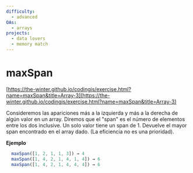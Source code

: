 ```yaml
---
difficulty:
  - advanced
OAs:
  - arrays
projects:
  - data lovers
  - memory match
---
```


# maxSpan

[https://the-winter.github.io/codingjs/exercise.html?name=maxSpan&title=Array-3](https://the-winter.github.io/codingjs/exercise.html?name=maxSpan&title=Array-3)

Consideremos las apariciones más a la izquierda y más a la
derecha de algún valor en un array. Diremos que el "span"
es el número de elementos entre los dos inclusive. Un solo
valor tiene un span de 1. Devuelve el mayor span encontrado
en el array dado. (La eficiencia no es una prioridad).

__Ejemplo__

```js
  maxSpan([1, 2, 1, 1, 3]) → 4
  maxSpan([1, 4, 2, 1, 4, 1, 4]) → 6
  maxSpan([1, 4, 2, 1, 4, 4, 4]) → 6
```
